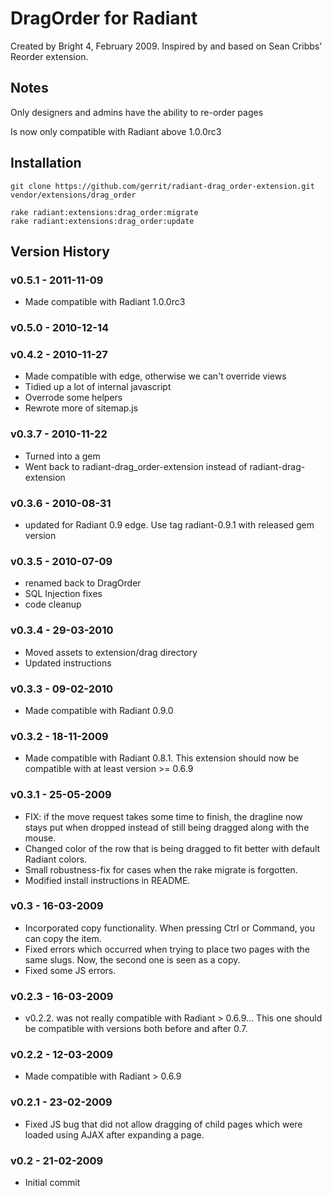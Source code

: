# DragOrder for Radiant

Created by Bright 4, February 2009. Inspired by and based on Sean Cribbs' Reorder extension.

## Notes

Only designers and admins have the ability to re-order pages

Is now only compatible with Radiant above 1.0.0rc3

## Installation

    git clone https://github.com/gerrit/radiant-drag_order-extension.git vendor/extensions/drag_order
    
    rake radiant:extensions:drag_order:migrate
    rake radiant:extensions:drag_order:update

## Version History

### v0.5.1 - 2011-11-09

* Made compatible with Radiant 1.0.0rc3

### v0.5.0 - 2010-12-14

### v0.4.2 - 2010-11-27

* Made compatible with edge, otherwise we can't override views
* Tidied up a lot of internal javascript
* Overrode some helpers
* Rewrote more of sitemap.js

### v0.3.7 - 2010-11-22

* Turned into a gem
* Went back to radiant-drag_order-extension instead of radiant-drag-extension

### v0.3.6 - 2010-08-31

* updated for Radiant 0.9 edge. Use tag radiant-0.9.1 with released gem version

### v0.3.5 - 2010-07-09

* renamed back to DragOrder
* SQL Injection fixes
* code cleanup

### v0.3.4 - 29-03-2010

* Moved assets to extension/drag directory
* Updated instructions

### v0.3.3 - 09-02-2010

* Made compatible with Radiant 0.9.0

### v0.3.2 - 18-11-2009

* Made compatible with Radiant 0.8.1. This extension should now be compatible with at least version >= 0.6.9

### v0.3.1 - 25-05-2009

* FIX: if the move request takes some time to finish, the dragline now stays put when dropped instead of still being 
dragged along with the mouse.
* Changed color of the row that is being dragged to fit better with default Radiant colors.
* Small robustness-fix for cases when the rake migrate is forgotten.
* Modified install instructions in README.

### v0.3 - 16-03-2009

* Incorporated copy functionality. When pressing Ctrl or Command, you can copy the item.
* Fixed errors which occurred when trying to place two pages with the same slugs. Now, the second one is seen as a copy.
* Fixed some JS errors.

### v0.2.3 - 16-03-2009

* v0.2.2. was not really compatible with Radiant > 0.6.9... This one should be compatible with versions both before and after 0.7.

### v0.2.2 - 12-03-2009

* Made compatible with Radiant > 0.6.9

### v0.2.1 - 23-02-2009

* Fixed JS bug that did not allow dragging of child pages which were loaded using AJAX after expanding a page.

### v0.2 - 21-02-2009

* Initial commit